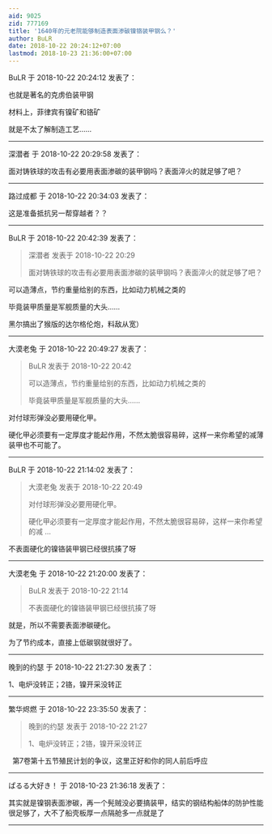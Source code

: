 ```yaml
---
aid: 9025
zid: 777169
title: '1640年的元老院能够制造表面渗碳镍铬装甲钢么？'
author: BuLR
date: 2018-10-22 20:24:12+07:00
lastmod: 2018-10-23 21:36:00+07:00
---
```


BuLR 于 2018-10-22 20:24:12 发表了：

也就是著名的克虏伯装甲钢

材料上，菲律宾有镍矿和铬矿

就是不太了解制造工艺……

---------

深潜者 于 2018-10-22 20:29:58 发表了：

面对铸铁球的攻击有必要用表面渗碳的装甲钢吗？表面淬火的就足够了吧？

---------

路过成都 于 2018-10-22 20:34:03 发表了：

这是准备抵抗另一帮穿越者？？

---------

BuLR 于 2018-10-22 20:42:39 发表了：

> 深潜者 发表于 2018-10-22 20:29
> 
> 面对铸铁球的攻击有必要用表面渗碳的装甲钢吗？表面淬火的就足够了吧？



可以造薄点，节约重量给别的东西，比如动力机械之类的

毕竟装甲质量是军舰质量的大头……

黑尔搞出了猴版的达尔格伦炮，料敌从宽）

---------

大漠老兔 于 2018-10-22 20:49:27 发表了：

> BuLR 发表于 2018-10-22 20:42
> 
> 可以造薄点，节约重量给别的东西，比如动力机械之类的
> 
> 毕竟装甲质量是军舰质量的大头……



对付球形弹没必要用硬化甲。

硬化甲必须要有一定厚度才能起作用，不然太脆很容易碎，这样一来你希望的减薄装甲也不可能了。

---------

BuLR 于 2018-10-22 21:14:02 发表了：

> 大漠老兔 发表于 2018-10-22 20:49
> 
> 对付球形弹没必要用硬化甲。
> 
> 硬化甲必须要有一定厚度才能起作用，不然太脆很容易碎，这样一来你希望的减 ...



不表面硬化的镍铬装甲钢已经很抗揍了呀

---------

大漠老兔 于 2018-10-22 21:20:00 发表了：

> BuLR 发表于 2018-10-22 21:14
> 
> 不表面硬化的镍铬装甲钢已经很抗揍了呀



就是，所以不需要表面渗碳硬化。

为了节约成本，直接上低碳钢就很好了。

---------

晚到的约瑟 于 2018-10-22 21:27:30 发表了：

1、电炉没转正；2铬，镍开采没转正

---------

繁华烬燃 于 2018-10-22 23:35:50 发表了：

> 晚到的约瑟 发表于 2018-10-22 21:27
> 
> 1、电炉没转正；2铬，镍开采没转正



  第7卷第十五节殖民计划的争议，这里正好和你的同人前后呼应

---------

ぱるる大好き！ 于 2018-10-23 21:36:18 发表了：

其实就是镍钢表面渗碳，再一个髡贼没必要搞装甲，结实的钢结构船体的防护性能很足够了，大不了船壳板厚一点隔舱多一点就是了

---------

